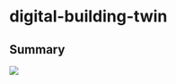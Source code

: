 # digital-building-twin
## Summary
<img src="/digitaltwinautodesk.png" style="float: left; margin-right: 20px; max-width: 200px;">
